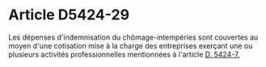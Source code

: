 # Article D5424-29

  
Les dépenses d'indemnisation du chômage-intempéries sont couvertes au moyen d'une cotisation mise à la charge des entreprises exerçant une ou plusieurs activités professionnelles mentionnées à l'article [D. 5424-7.][1]

 [1]: /affichCodeArticle.do?cidTexte=LEGITEXT000006072050&idArticle=LEGIARTI000018496418&dateTexte=&categorieLien=cid